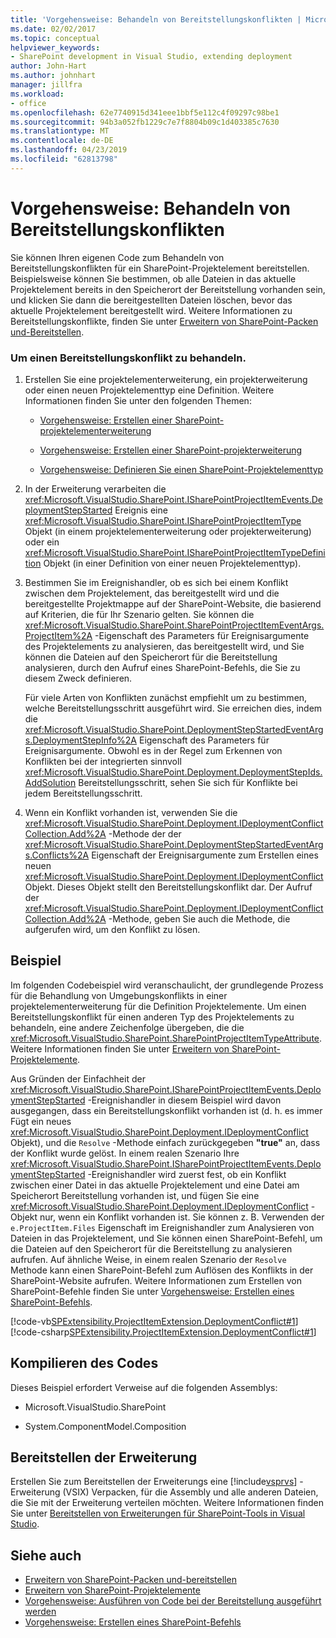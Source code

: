```yaml
---
title: 'Vorgehensweise: Behandeln von Bereitstellungskonflikten | Microsoft-Dokumentation'
ms.date: 02/02/2017
ms.topic: conceptual
helpviewer_keywords:
- SharePoint development in Visual Studio, extending deployment
author: John-Hart
ms.author: johnhart
manager: jillfra
ms.workload:
- office
ms.openlocfilehash: 62e7740915d341eee1bbf5e112c4f09297c98be1
ms.sourcegitcommit: 94b3a052fb1229c7e7f8804b09c1d403385c7630
ms.translationtype: MT
ms.contentlocale: de-DE
ms.lasthandoff: 04/23/2019
ms.locfileid: "62813798"
---
```

# <a name="how-to-handle-deployment-conflicts"></a>Vorgehensweise: Behandeln von Bereitstellungskonflikten
  Sie können Ihren eigenen Code zum Behandeln von Bereitstellungskonflikten für ein SharePoint-Projektelement bereitstellen. Beispielsweise können Sie bestimmen, ob alle Dateien in das aktuelle Projektelement bereits in den Speicherort der Bereitstellung vorhanden sein, und klicken Sie dann die bereitgestellten Dateien löschen, bevor das aktuelle Projektelement bereitgestellt wird. Weitere Informationen zu Bereitstellungskonflikte, finden Sie unter [Erweitern von SharePoint-Packen und-Bereitstellen](../sharepoint/extending-sharepoint-packaging-and-deployment.md).

### <a name="to-handle-a-deployment-conflict"></a>Um einen Bereitstellungskonflikt zu behandeln.

1. Erstellen Sie eine projektelementerweiterung, ein projekterweiterung oder einen neuen Projektelementtyp eine Definition. Weitere Informationen finden Sie unter den folgenden Themen:

    - [Vorgehensweise: Erstellen einer SharePoint-projektelementerweiterung](../sharepoint/how-to-create-a-sharepoint-project-item-extension.md)

    - [Vorgehensweise: Erstellen einer SharePoint-projekterweiterung](../sharepoint/how-to-create-a-sharepoint-project-extension.md)

    - [Vorgehensweise: Definieren Sie einen SharePoint-Projektelementtyp](../sharepoint/how-to-define-a-sharepoint-project-item-type.md)

2. In der Erweiterung verarbeiten die <xref:Microsoft.VisualStudio.SharePoint.ISharePointProjectItemEvents.DeploymentStepStarted> Ereignis eine <xref:Microsoft.VisualStudio.SharePoint.ISharePointProjectItemType> Objekt (in einem projektelementerweiterung oder projekterweiterung) oder ein <xref:Microsoft.VisualStudio.SharePoint.ISharePointProjectItemTypeDefinition> Objekt (in einer Definition von einer neuen Projektelementtyp).

3. Bestimmen Sie im Ereignishandler, ob es sich bei einem Konflikt zwischen dem Projektelement, das bereitgestellt wird und die bereitgestellte Projektmappe auf der SharePoint-Website, die basierend auf Kriterien, die für Ihr Szenario gelten. Sie können die <xref:Microsoft.VisualStudio.SharePoint.SharePointProjectItemEventArgs.ProjectItem%2A> -Eigenschaft des Parameters für Ereignisargumente des Projektelements zu analysieren, das bereitgestellt wird, und Sie können die Dateien auf den Speicherort für die Bereitstellung analysieren, durch den Aufruf eines SharePoint-Befehls, die Sie zu diesem Zweck definieren.

     Für viele Arten von Konflikten zunächst empfiehlt um zu bestimmen, welche Bereitstellungsschritt ausgeführt wird. Sie erreichen dies, indem die <xref:Microsoft.VisualStudio.SharePoint.DeploymentStepStartedEventArgs.DeploymentStepInfo%2A> Eigenschaft des Parameters für Ereignisargumente. Obwohl es in der Regel zum Erkennen von Konflikten bei der integrierten sinnvoll <xref:Microsoft.VisualStudio.SharePoint.Deployment.DeploymentStepIds.AddSolution> Bereitstellungsschritt, sehen Sie sich für Konflikte bei jedem Bereitstellungsschritt.

4. Wenn ein Konflikt vorhanden ist, verwenden Sie die <xref:Microsoft.VisualStudio.SharePoint.Deployment.IDeploymentConflictCollection.Add%2A> -Methode der der <xref:Microsoft.VisualStudio.SharePoint.DeploymentStepStartedEventArgs.Conflicts%2A> Eigenschaft der Ereignisargumente zum Erstellen eines neuen <xref:Microsoft.VisualStudio.SharePoint.Deployment.IDeploymentConflict> Objekt. Dieses Objekt stellt den Bereitstellungskonflikt dar. Der Aufruf der <xref:Microsoft.VisualStudio.SharePoint.Deployment.IDeploymentConflictCollection.Add%2A> -Methode, geben Sie auch die Methode, die aufgerufen wird, um den Konflikt zu lösen.

## <a name="example"></a>Beispiel
 Im folgenden Codebeispiel wird veranschaulicht, der grundlegende Prozess für die Behandlung von Umgebungskonflikts in einer projektelementerweiterung für die Definition Projektelemente. Um einen Bereitstellungskonflikt für einen anderen Typ des Projektelements zu behandeln, eine andere Zeichenfolge übergeben, die die <xref:Microsoft.VisualStudio.SharePoint.SharePointProjectItemTypeAttribute>. Weitere Informationen finden Sie unter [Erweitern von SharePoint-Projektelemente](../sharepoint/extending-sharepoint-project-items.md).

 Aus Gründen der Einfachheit der <xref:Microsoft.VisualStudio.SharePoint.ISharePointProjectItemEvents.DeploymentStepStarted> -Ereignishandler in diesem Beispiel wird davon ausgegangen, dass ein Bereitstellungskonflikt vorhanden ist (d. h. es immer Fügt ein neues <xref:Microsoft.VisualStudio.SharePoint.Deployment.IDeploymentConflict> Objekt), und die `Resolve` -Methode einfach zurückgegeben **"true"** an, dass der Konflikt wurde gelöst. In einem realen Szenario Ihre <xref:Microsoft.VisualStudio.SharePoint.ISharePointProjectItemEvents.DeploymentStepStarted> -Ereignishandler wird zuerst fest, ob ein Konflikt zwischen einer Datei in das aktuelle Projektelement und eine Datei am Speicherort Bereitstellung vorhanden ist, und fügen Sie eine <xref:Microsoft.VisualStudio.SharePoint.Deployment.IDeploymentConflict> -Objekt nur, wenn ein Konflikt vorhanden ist. Sie können z. B. Verwenden der `e.ProjectItem.Files` Eigenschaft im Ereignishandler zum Analysieren von Dateien in das Projektelement, und Sie können einen SharePoint-Befehl, um die Dateien auf den Speicherort für die Bereitstellung zu analysieren aufrufen. Auf ähnliche Weise, in einem realen Szenario der `Resolve` Methode kann einen SharePoint-Befehl zum Auflösen des Konflikts in der SharePoint-Website aufrufen. Weitere Informationen zum Erstellen von SharePoint-Befehle finden Sie unter [Vorgehensweise: Erstellen eines SharePoint-Befehls](../sharepoint/how-to-create-a-sharepoint-command.md).

 [!code-vb[SPExtensibility.ProjectItemExtension.DeploymentConflict#1](../sharepoint/codesnippet/VisualBasic/deploymentconflict/extension/deploymentconflictextension.vb#1)]
 [!code-csharp[SPExtensibility.ProjectItemExtension.DeploymentConflict#1](../sharepoint/codesnippet/CSharp/deploymentconflict/extension/deploymentconflictextension.cs#1)]

## <a name="compile-the-code"></a>Kompilieren des Codes
 Dieses Beispiel erfordert Verweise auf die folgenden Assemblys:

- Microsoft.VisualStudio.SharePoint

- System.ComponentModel.Composition

## <a name="deploy-the-extension"></a>Bereitstellen der Erweiterung
 Erstellen Sie zum Bereitstellen der Erweiterungs eine [!include[vsprvs](../sharepoint/includes/vsprvs-md.md)] -Erweiterung (VSIX) Verpacken, für die Assembly und alle anderen Dateien, die Sie mit der Erweiterung verteilen möchten. Weitere Informationen finden Sie unter [Bereitstellen von Erweiterungen für SharePoint-Tools in Visual Studio](../sharepoint/deploying-extensions-for-the-sharepoint-tools-in-visual-studio.md).

## <a name="see-also"></a>Siehe auch
- [Erweitern von SharePoint-Packen und-bereitstellen](../sharepoint/extending-sharepoint-packaging-and-deployment.md)
- [Erweitern von SharePoint-Projektelemente](../sharepoint/extending-sharepoint-project-items.md)
- [Vorgehensweise: Ausführen von Code bei der Bereitstellung ausgeführt werden](../sharepoint/how-to-run-code-when-deployment-steps-are-executed.md)
- [Vorgehensweise: Erstellen eines SharePoint-Befehls](../sharepoint/how-to-create-a-sharepoint-command.md)
